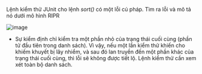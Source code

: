 Lệnh kiểm thử JUnit cho lệnh *sort()* có một lỗi cú pháp. Tìm ra lỗi và mô tả nó dưới mô hình RIPR

![image](https://user-images.githubusercontent.com/48431650/93707461-00a9a380-fb59-11ea-9ed0-d4208eeafa88.png)

*	Sự kiểm định chỉ kiểm tra một phần nhỏ của trạng thái cuối cùng (phần tử đầu tiên trong danh sách). Vì vậy, nếu một lần kiểm thử khiến cho khiếm khuyết bị lây nhiểm, và sau đó lan truyền đến một phần khác của trạng thái cuối cùng, thì lỗi sẽ không được tiết lộ. Lệnh kiểm thử cần xem xét toàn bộ danh sách.
